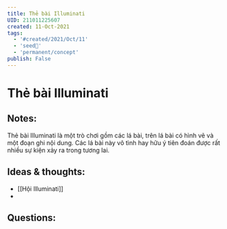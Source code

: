 ```yaml
---
title: Thẻ bài Illuminati
UID: 211011225607
created: 11-Oct-2021
tags:
  - '#created/2021/Oct/11'
  - 'seed🥜'
  - 'permanent/concept'
publish: False
---
```

# Thẻ bài Illuminati

## Notes:
Thẻ bài Illuminati là một trò chơi gồm các lá bài, trên lá bài có hình vẽ và một đoạn ghi nội dung. Các lá bài này vô tình hay hữu ý tiên đoán được rất nhiều sự kiện xảy ra trong tương lai.

## Ideas & thoughts:
- [[Hội Illuminati]]
- 
## Questions:

